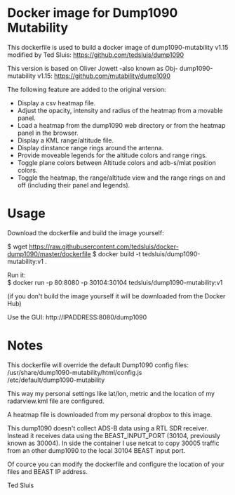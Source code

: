 # Docker image for Dump1090 Mutability

This dockerfile is used to build a docker image of dump1090-mutability v1.15 modified by Ted Sluis:
https://github.com/tedsluis/dump1090

This version is based on Oliver Jowett -also known as Obj- dump1090-mutability v1.15:
https://github.com/mutability/dump1090

The following feature are added to the original version:
* Display a csv heatmap file.
* Adjust the opacity, intensity and radius of the heatmap from a movable panel.
* Load a heatmap from the dump1090 web directory or from the heatmap panel in the browser.
* Display a KML range/altitude file.
* Display dinstance range rings around the antenna.
* Provide moveable legends for the altitude colors and range rings.
* Toggle plane colors between Altitude colors and adb-s/mlat position colors.
* Toggle the heatmap, the range/altitude view and the range rings on and off (including their panel and legends).

# Usage

Download the dockerfile and build the image yourself:  

$ wget https://raw.githubusercontent.com/tedsluis/docker-dump1090/master/dockerfile
$ docker build -t tedsluis/dump1090-mutability:v1 .

Run it:    
$ docker run -p 80:8080 -p 30104:30104 tedsluis/dump1090-mutability:v1

(if you don't build the image yourself it will be downloaded from the Docker Hub)

Use the GUI:
http://IPADDRESS:8080/dump1090 

# Notes

This dockerfile will override the default Dump1090 config files:
/usr/share/dump1090-mutability/html/config.js   
/etc/default/dump1090-mutability   

This way my personal settings like lat/lon, metric and the location of my radarview.kml file are configured.

A heatmap file is downloaded from my personal dropbox to this image.

This dump1090 doesn't collect ADS-B data using a RTL SDR receiver. 
Instead it receives data using the BEAST_INPUT_PORT (30104, previously known as 30004).
In side the container I use netcat to copy 30005 traffic from an other dump1090 to the local 30104 BEAST input port.

Of cource you can modify the dockerfile and configure the location of your files and BEAST IP address.

Ted Sluis


